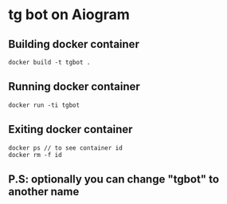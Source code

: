 # tg bot on Aiogram

## Building docker container
```
docker build -t tgbot .
```

## Running docker container
```
docker run -ti tgbot
```

## Exiting docker container
```
docker ps // to see container id
docker rm -f id
```

## P.S: optionally you can change "tgbot" to another name